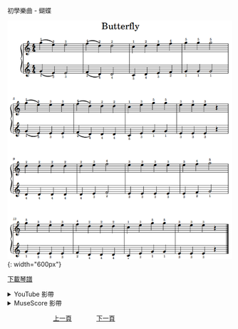 ﻿---
---
初學樂曲 - 蝴蝶

![蝴蝶](/assets/Piano/B-Butterfly.png){: width="600px"}

<a href="/assets/Piano/B-Butterfly.pdf" target="_blank">下載琴譜</a>

<details>
  <summary>YouTube 影帶</summary>
<ol>
<iframe width="560" height="315" src="https://www.youtube.com/embed/WQR8uVktMfg" title="蝴蝶" frameborder="0" allow="accelerometer; autoplay; clipboard-write; encrypted-media; gyroscope; picture-in-picture; web-share" allowfullscreen></iframe>

</ol>
</details>

<details>
  <summary>MuseScore 影帶</summary>
<ol>
<a href="https://musescore.com/user/65457238/scores/11041882?share=copy_link" target="_blank">Open to Play</a>
</ol>
</details>


&nbsp;&nbsp;&nbsp;&nbsp;&nbsp;&nbsp;&nbsp;&nbsp;&nbsp;&nbsp;&nbsp;&nbsp;
&nbsp;&nbsp;&nbsp;&nbsp;&nbsp;&nbsp;&nbsp;&nbsp;&nbsp;&nbsp;&nbsp;&nbsp;
[上一頁](B-River)
&nbsp;&nbsp;&nbsp;&nbsp;&nbsp;&nbsp;&nbsp;&nbsp;&nbsp;&nbsp;&nbsp;&nbsp;
[下一頁](B-EdelWeiss)









